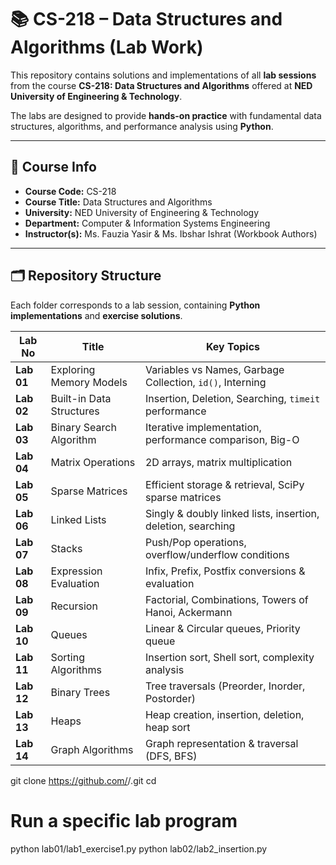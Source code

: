# 📚 CS-218 – Data Structures and Algorithms (Lab Work)  

This repository contains solutions and implementations of all **lab sessions** from the course **CS-218: Data Structures and Algorithms** offered at **NED University of Engineering & Technology**.  

The labs are designed to provide **hands-on practice** with fundamental data structures, algorithms, and performance analysis using **Python**.  

---

## 📌 Course Info  
- **Course Code:** CS-218  
- **Course Title:** Data Structures and Algorithms  
- **University:** NED University of Engineering & Technology  
- **Department:** Computer & Information Systems Engineering  
- **Instructor(s):** Ms. Fauzia Yasir & Ms. Ibshar Ishrat (Workbook Authors)  

---

## 🗂️ Repository Structure  

Each folder corresponds to a lab session, containing **Python implementations** and **exercise solutions**.  

| Lab No | Title | Key Topics |
|--------|-------|------------|
| **Lab 01** | Exploring Memory Models | Variables vs Names, Garbage Collection, `id()`, Interning |
| **Lab 02** | Built-in Data Structures | Insertion, Deletion, Searching, `timeit` performance |
| **Lab 03** | Binary Search Algorithm | Iterative implementation, performance comparison, Big-O |
| **Lab 04** | Matrix Operations | 2D arrays, matrix multiplication |
| **Lab 05** | Sparse Matrices | Efficient storage & retrieval, SciPy sparse matrices |
| **Lab 06** | Linked Lists | Singly & doubly linked lists, insertion, deletion, searching |
| **Lab 07** | Stacks | Push/Pop operations, overflow/underflow conditions |
| **Lab 08** | Expression Evaluation | Infix, Prefix, Postfix conversions & evaluation |
| **Lab 09** | Recursion | Factorial, Combinations, Towers of Hanoi, Ackermann |
| **Lab 10** | Queues | Linear & Circular queues, Priority queue |
| **Lab 11** | Sorting Algorithms | Insertion sort, Shell sort, complexity analysis |
| **Lab 12** | Binary Trees | Tree traversals (Preorder, Inorder, Postorder) |
| **Lab 13** | Heaps | Heap creation, insertion, deletion, heap sort |
| **Lab 14** | Graph Algorithms | Graph representation & traversal (DFS, BFS) |


git clone https://github.com/<your-username>/<your-repo-name>.git
cd <your-repo-name>

# Run a specific lab program
python lab01/lab1_exercise1.py
python lab02/lab2_insertion.py
